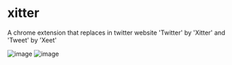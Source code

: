 # xitter
A chrome extension that replaces in twitter website 'Twitter' by 'Xitter' and 'Tweet' by 'Xeet'

![image](https://github.com/vbarzana/xitter/assets/3055285/1327f97f-1435-4fad-afe9-7fb716642e70)
![image](https://github.com/vbarzana/xitter/assets/3055285/f1922b37-f157-4da2-831a-ff63773d6f5c)

